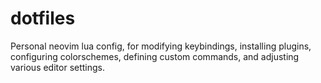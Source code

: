 # dotfiles
Personal neovim lua config, for modifying keybindings, installing plugins, configuring colorschemes, defining custom commands, and adjusting various editor settings.
